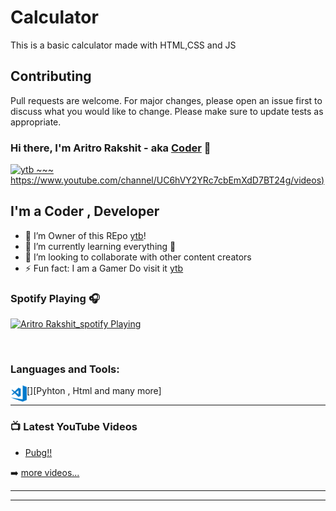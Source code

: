 # Calculator
This is a basic calculator made with HTML,CSS and JS

## Contributing
Pull requests are welcome. For major changes, please open an issue first to discuss what you would like to change.
Please make sure to update tests as appropriate.

### Hi there, I'm Aritro Rakshit - aka [Coder][ytb] 👋

[![ytb] ~~~ https://www.youtube.com/channel/UC6hVY2YRc7cbEmXdD7BT24g/videos)](https://www.youtube.com/channel/UC6hVY2YRc7cbEmXdD7BT24g/videos)


## I'm a Coder , Developer

- 🔭 I’m Owner of this REpo [ytb]!
- 🌱 I’m currently learning everything 🤣
- 👯 I’m looking to collaborate with other content creators
- ⚡ Fun fact: I am a Gamer Do visit it [ytb]
### Spotify Playing 🎧
[<img src="https://now-playing-Aritro rakshit.vercel.app/api/spotify-playing" alt="Aritro Rakshit_spotify Playing" width="350" />](https://open.spotify.com/user/qoza13yffhtep3yb3rohymdam)




<br />

### Languages and Tools:

[<img align="left" alt="Visual Studio Code" width="26px" src="https://raw.githubusercontent.com/github/explore/80688e429a7d4ef2fca1e82350fe8e3517d3494d/topics/visual-studio-code/visual-studio-code.png" />][Pyhton , Html and many more]


---

### 📺 Latest YouTube Videos

<!-- YOUTUBE:START -->
- [Pubg!!](https://www.youtube.com/watch?v=jddr8sAIWPg)

<!-- YOUTUBE:END -->

➡️ [more videos...](https://www.youtube.com/channel/UC6hVY2YRc7cbEmXdD7BT24g)

---


---



[ytb]: https://www.youtube.com/channel/UC6hVY2YRc7cbEmXdD7BT24g
